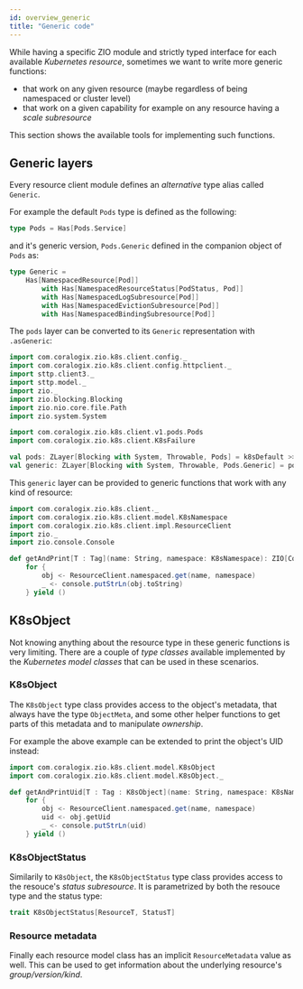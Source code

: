 ```yaml
---
id: overview_generic
title: "Generic code"
---
```


While having a specific ZIO module and strictly typed interface for each available _Kubernetes resource_, sometimes we want to write more generic functions:

- that work on any given resource (maybe regardless of being namespaced or cluster level)
- that work on a given capability for example on any resource having a _scale subresource_

This section shows the available tools for implementing such functions.

## Generic layers
Every resource client module defines an _alternative_ type alias called `Generic`.

For example the default `Pods` type is defined as the following:

```scala
type Pods = Has[Pods.Service]
```

and it's generic version, `Pods.Generic` defined in the companion object of `Pods` as:

```scala
type Generic = 
    Has[NamespacedResource[Pod]]
        with Has[NamespacedResourceStatus[PodStatus, Pod]]
        with Has[NamespacedLogSubresource[Pod]] 
        with Has[NamespacedEvictionSubresource[Pod]]
        with Has[NamespacedBindingSubresource[Pod]]
```

The `pods` layer can be converted to its `Generic` representation with `.asGeneric`:

```scala mdoc:invisible
import com.coralogix.zio.k8s.client.config._
import com.coralogix.zio.k8s.client.config.httpclient._
import sttp.client3._
import sttp.model._
import zio._
import zio.blocking.Blocking
import zio.nio.core.file.Path
import zio.system.System
```

```scala mdoc:silent
import com.coralogix.zio.k8s.client.v1.pods.Pods
import com.coralogix.zio.k8s.client.K8sFailure

val pods: ZLayer[Blocking with System, Throwable, Pods] = k8sDefault >>> Pods.live
val generic: ZLayer[Blocking with System, Throwable, Pods.Generic] = pods.map(_.get.asGeneric)
```

This `generic` layer can be provided to generic functions that work with any kind of resource:

```scala mdoc:silent
import com.coralogix.zio.k8s.client._
import com.coralogix.zio.k8s.client.model.K8sNamespace
import com.coralogix.zio.k8s.client.impl.ResourceClient
import zio._
import zio.console.Console

def getAndPrint[T : Tag](name: String, namespace: K8sNamespace): ZIO[Console with Has[NamespacedResource[T]], K8sFailure, Unit] =
    for {
        obj <- ResourceClient.namespaced.get(name, namespace)
        _ <- console.putStrLn(obj.toString)
    } yield ()
```

## K8sObject
Not knowing anything about the resource type in these generic functions is very limiting.
There are a couple of _type classes_ available implemented by the _Kubernetes model classes_ that can be used in these scenarios.

### K8sObject
The `K8sObject` type class provides access to the object's metadata, that always have the type `ObjectMeta`, and some other
helper functions to get parts of this metadata and to manipulate _ownership_.

For example the above example can be extended to print the object's UID instead:

```scala mdoc:silent
import com.coralogix.zio.k8s.client.model.K8sObject
import com.coralogix.zio.k8s.client.model.K8sObject._

def getAndPrintUid[T : Tag : K8sObject](name: String, namespace: K8sNamespace): ZIO[Console with Has[NamespacedResource[T]], K8sFailure, Unit] =
    for {
        obj <- ResourceClient.namespaced.get(name, namespace)
        uid <- obj.getUid
        _ <- console.putStrLn(uid)
    } yield ()
```

### K8sObjectStatus
Similarily to `K8sObject`, the `K8sObjectStatus` type class provides access to the resouce's _status subresource_. It is parametrized by both the resouce type and the status type:

```scala
trait K8sObjectStatus[ResourceT, StatusT]
```

### Resource metadata
Finally each resource model class has an implicit `ResourceMetadata` value as well. This can be used to get information about
the underlying resource's _group/version/kind_.

